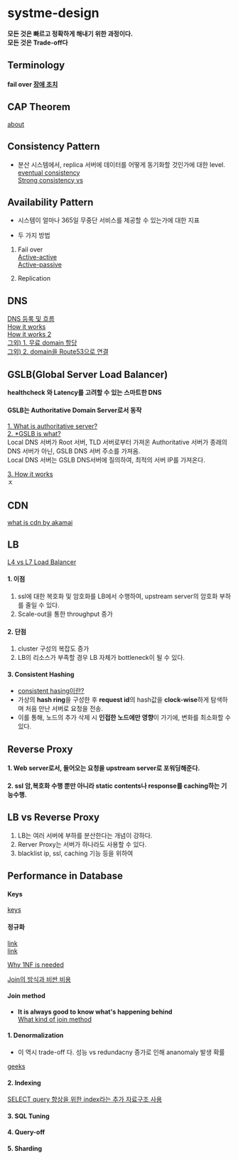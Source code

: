 # systme-design

 **모든 것은 빠르고 정확하게 해내기 위한 과정이다.**  
 **모든 것은 Trade-off다**  

## Terminology  

#### fail over [장애 조치](http://www.terms.co.kr/failover.htm)  



## CAP Theorem  

[about](https://hamait.tistory.com/197)  


## Consistency Pattern  

 * 분산 시스템에서, replica 서버에 데이터를 어떻게 동기화할 것인가에 대한 level.  
 [eventual consistency](https://stackoverflow.com/questions/10078540/eventual-consistency-in-plain-english)  
 [Strong consistency vs ](https://www.nurinamu.com/trans/2016/04/03/balancing-strong-and-eventual-consistency-with-google-cloud-datastore/)   
 
## Availability Pattern  

 * 시스템이 얼마나 365일 무중단 서비스를 제공할 수 있는가에 대한 지표  
 
 * 두 가지 방법  
 1. Fail over  
 [Active-active](https://bae-juk.tistory.com/26)  
 [Active-passive]()  
 
 
 2. Replication  
 
 ## DNS  
 
 [DNS 등록 및 흐름](https://opentutorials.org/course/3276/20307)  
 [How it works](https://www.netmanias.com/ko/post/techdocs/5259/dns-network-protocol/dns-basic-operation)  
 [How it works 2](https://opentutorials.org/course/3276/20303)  
 [그외) 1. 무료 domain 할당](https://j-history.tistory.com/9)  
 [그외) 2. domain을 Route53으로 연결](https://tech.cloud.nongshim.co.kr/2018/10/16/%EC%B4%88%EB%B3%B4%EC%9E%90%EB%A5%BC-%EC%9C%84%ED%95%9C-aws-%EC%9B%B9%EA%B5%AC%EC%B6%95-8-%EB%AC%B4%EB%A3%8C-%EB%8F%84%EB%A9%94%EC%9D%B8%EC%9C%BC%EB%A1%9C-route-53-%EB%93%B1%EB%A1%9D-%EB%B0%8F-elb/)  

 
 ## GSLB(Global Server Load Balancer)  
 **healthcheck 와 Latency를 고려할 수 있는 스마트한 DNS**  

 #### GSLB는 Authoritative Domain Server로서 동작  
 [1. What is authoritative server?](https://www.cloudns.net/blog/authoritative-dns-server/)  
 [2. *GSLB is what?](https://www.a10networks.com/blog/global-server-load-balancing/)  
  Local DNS 서버가 Root 서버, TLD 서버로부터 가져온 Authoritative 서버가 종래의 DNS 서버가 아닌, GSLB DNS 서버 주소를 가져옴.  
  Local DNS 서버는 GSLB DNS서버에 질의하여, 최적의 서버 IP를 가져온다.  
  
  [3. How it works](https://cloud.kt.com/portal/ktcloudportal.epc.productintro.gslb.html)  
 ㅈ
 

 ## CDN
 
 [what is cdn by akamai](https://cdn.hosting.kr/cdn%EC%9D%B4%EB%9E%80-%EB%AC%B4%EC%97%87%EC%9D%B8%EA%B0%80%EC%9A%94/)  
 

 ## LB  
 
 [L4 vs L7 Load Balancer](https://freeloadbalancer.com/load-balancing-layer-4-and-layer-7/)  
 
 #### 1. 이점  
 
 1. ssl에 대한 복호화 및 암호화를 LB에서 수행하여, upstream server의 암호화 부하를 줄일 수 있다.  
 2. Scale-out을 통한 throughput 증가  
 
 #### 2. 단점  
 
 1. cluster 구성의 복잡도 증가  
 2. LB의 리소스가 부족할 경우 LB 자체가 bottleneck이 될 수 있다.  
 
 #### 3. Consistent Hashing  
 * [consistent hasing이란?](/DB/consistant-hashing.md)  
 * 가상의 **hash ring**을 구성한 후 **request id**의 hash값을 **clock-wise**하게 탐색하며 처음 만난 서버로 요청을 전송.  
 * 이를 통해, 노드의 추가 삭제 시 **인접한 노드에만 영향**이 가기에, 변화를 최소화할 수 있다.  
 
 ## Reverse Proxy  
 
 #### 1. Web server로서, 들어오는 요청을 upstream server로 포워딩해준다.  
 
 #### 2. ssl 암,복호화 수행 뿐만 아니라 static contents나 response를 caching하는 기능수행.  
 
 
 ## LB vs Reverse Proxy  
 
 1. LB는 여러 서버에 부하를 분산한다는 개념이 강하다.  
 2. Rerver Proxy는 서버가 하나라도 사용할 수 있다.  
 3. blacklist ip, ssl, caching 기능 등을 위하여  
 
 
 
 ## Performance in Database  

#### Keys  
[keys](https://www.studytonight.com/dbms/database-key.php)  

#### 정규화  
[link](https://yaboong.github.io/database/2018/03/09/database-normalization-1/)  
[link](https://3months.tistory.com/193)  

[Why 1NF is needed](https://dba.stackexchange.com/questions/26933/first-normal-form-why-is-it-good-and-how-does-it-reduce-redundancy)  

[Join의 방식과 비싼 비용](https://www.sqlshack.com/introduction-to-nested-loop-joins-in-sql-server/)  

#### Join method  
 * **It is always good to know what's happening behind**  
 [What kind of join method ](/DB/join.md)  
 
 
#### 1. Denormalization  
 * 이 역시 trade-off 다. 성능 vs redundacny 증가로 인해 ananomaly 발생 확률  
 
[geeks](https://www.geeksforgeeks.org/denormalization-in-databases/)  

#### 2. Indexing  
[SELECT query 향상을 위한 index라는 추가 자료구조 사용](/DB/indexing.md)  


#### 3. SQL Tuning  

#### 4. Query-off  

#### 5. Sharding  


 
 
 
 
